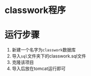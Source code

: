 # classwork程序

# 运行步骤
1.  新建一个名字为`classwork`数据库
2.  导入`sql`文件夹下的classwork.sql文件
3.  克隆该项目
4.  导入后放在tomcat运行即可
